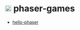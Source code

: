 # <img src="https://athega.se/assets/img/icon.png" alt="athega logo" width="20"> phaser-games

* [hello-phaser](hello-phaser.html)
